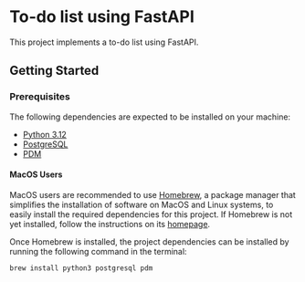 # To-do list using FastAPI

This project implements a to-do list using FastAPI.

## Getting Started

### Prerequisites

The following dependencies are expected to be installed on your machine:

- [Python 3.12][python]
- [PostgreSQL][postgresql]
- [PDM][pdm]

#### MacOS Users

MacOS users are recommended to use [Homebrew][homebrew], a package manager that simplifies the installation of software on MacOS and Linux systems, to easily install the required dependencies for this project. If Homebrew is not yet installed, follow the instructions on its [homepage][homebrew].

Once Homebrew is installed, the project dependencies can be installed by running the following command in the terminal:

```bash
brew install python3 postgresql pdm
```

[homebrew]: https://brew.sh/
[pdm]: https://pdm-project.org/latest/
[postgresql]: https://www.postgresql.org/
[python]: https://www.python.org/
